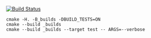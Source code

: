 [![Build Status](https://travis-ci.org/Djabri/tree0.0.2.svg?branch=master)](https://travis-ci.org/Djabri/tree0.0.2)

```
cmake -H. -B_builds -DBUILD_TESTS=ON
cmake --build _builds
cmake --build _builds --target test -- ARGS=--verbose
```
